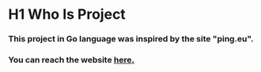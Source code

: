 # H1 Who Is Project #

### This project in Go language was inspired by the site "ping.eu".    

 ### You can reach the website [ here.](https://kubraakkaya.com.tr/)
